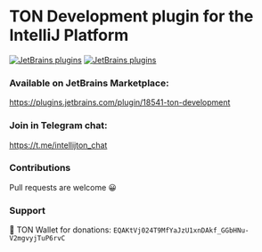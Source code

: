 # TON Development plugin for the IntelliJ Platform

[![JetBrains plugins][plugin-version-svg]][plugin-repo]
[![JetBrains plugins][plugin-downloads-svg]][plugin-repo]

### Available on JetBrains Marketplace:

https://plugins.jetbrains.com/plugin/18541-ton-development

### Join in Telegram chat:

https://t.me/intellijton_chat

### Contributions

Pull requests are welcome 😀

### Support

💎 TON Wallet for donations: `EQAKtVj024T9MfYaJzU1xnDAkf_GGbHNu-V2mgvyjTuP6rvC`

<!-- Badges -->
[plugin-repo]: https://plugins.jetbrains.com/plugin/18541-ton-development
[plugin-version-svg]: https://img.shields.io/jetbrains/plugin/v/18541-ton-development.svg
[plugin-downloads-svg]: https://img.shields.io/jetbrains/plugin/d/18541-ton-development.svg
